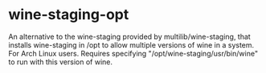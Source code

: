 # wine-staging-opt
An alternative to the wine-staging provided by multilib/wine-staging, that installs wine-staging in /opt to allow multiple versions of wine in a system. For Arch Linux users. Requires specifying "/opt/wine-staging/usr/bin/wine" to run with this version of wine.
